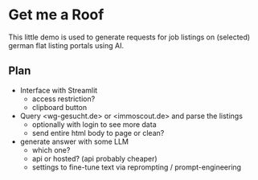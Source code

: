 # Get me a Roof

This little demo is used to generate requests for job listings on (selected) german flat listing portals using AI.

## Plan

* Interface with Streamlit
  * access restriction?
  * clipboard button
* Query <wg-gesucht.de> or <immoscout.de> and parse the listings
  * optionally with login to see more data
  * send entire html body to page or clean?
* generate answer with some LLM
  * which one?
  * api or hosted? (api probably cheaper)
  * settings to fine-tune text via reprompting / prompt-engineering
